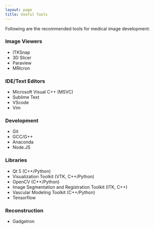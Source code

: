 ```yaml
---
layout: page
title: Useful Tools
---
```


Following are the recommended tools for medical image development:

### Image Viewers
- ITKSnap
- 3D Slicer
- Paraview
- MRIcron

### IDE/Text Editors
- Microsoft Visual C++ (MSVC)
- Sublime Text
- VScode
- Vim

### Development
- Git
- GCC/G++
- Anaconda
- Node.JS

### Libraries
- Qt 5 (C++/Python)
- Visualization Toolkit (VTK, C++/Python)
- OpenCV (C++/Python)
- Image Segmentation and Registration Toolkit (ITK, C++)
- Vascular Modeling Toolkit (C++/Python)
- Tensorflow

### Reconstruction
- Gadgetron